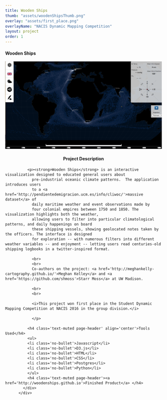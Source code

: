```yaml
---
title: Wooden Ships
thumb: "assets/woodenShipsThumb.png"
overlay: "assets/first_place.png"
overlayName: "NACIS Dynamic Mapping Competition"
layout: project
order: 1
---
```

<div class="container">
    <div class="modal-content">
        <div class="modal-header">
            <h4 class="modal-title">Wooden Ships</h4>
        </div>
        <div class="modal-body">
          <div class='row'>
            <div class ='col-sm-6'>
            <img src="../assets/woodenShipsThumb.png" id='woodenShipsThumb'/>
            </div>
            <div class='col-sm-6'>
              <h4 class='text-muted page-header' align="center">Project Description</h4>

              <p><strong>Wooden Ships</strong> is an interactive visualization designed to educated general users about
                pre-industrial oceanic climate patterns.  The application introduces users
                to a <a href='http://pendientedemigracion.ucm.es/info/cliwoc/'>massive dataset</a> of
                daily maritime weather and event observations made by
                four colonial empires between 1750 and 1850. The visualization highlights both the weather,
                allowing users to filter into particular climatological patterns, and daily happenings on board
                these shipping vessels, showing geolocated notes taken by the officers. The interface is designed
                for exploration -- with numerous filters into different weather variables -- and enjoyment -- letting users read centuries-old shipping logbooks in a twitter-inspired format.

                <br>
                <br>
                Co-authors on the project: <a href='http://meghankelly-cartography.github.io/'>Meghan Kelley</a> and <a href='https://github.com/shmoss'>Starr Moss</a> at UW Madison.

                <br>
                <br>

                <i>This project won first place in the Student Dynamic Mapping Competition at NACIS 2016 in the group division.</i>

                </p>

              <h4 class='text-muted page-header' align='center'>Tools Used</h4>
              <ul>
              <li class='no-bullet'>Javascript</li>
              <li class='no-bullet'>D3.js</li>
              <li class='no-bullet'>HTML</li>
              <li class='no-bullet'>CSS</li>
              <li class='no-bullet'>Postgres</li>
              <li class='no-bullet'>Python</li>
              </ul>
              <h4 class='text-muted page-header'><a href='http://woodenships.github.io'>Finished Product</a> </h4>
            </div>
          </div>
</div>
